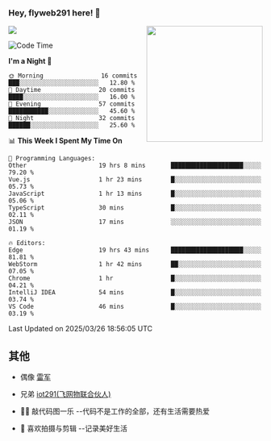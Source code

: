 ### Hey, flyweb291 here! 👋

![](https://metrics.lecoq.io/cherry291?template=classic&config.timezone=Asia%2FShanghai)
<img align='right' src="https://media.giphy.com/media/M9gbBd9nbDrOTu1Mqx/giphy.gif" width="230">
<!-- ![](https://github-readme-stats-ouuan.vercel.app/api?username=flyweb291&theme=dark&show_icons=true) -->

<!--START_SECTION:waka-->
![Code Time](http://img.shields.io/badge/Code%20Time-1%2C040%20hrs-blue)

**I'm a Night 🦉** 

```text
🌞 Morning                16 commits          ███░░░░░░░░░░░░░░░░░░░░░░   12.80 % 
🌆 Daytime                20 commits          ████░░░░░░░░░░░░░░░░░░░░░   16.00 % 
🌃 Evening                57 commits          ███████████░░░░░░░░░░░░░░   45.60 % 
🌙 Night                  32 commits          ██████░░░░░░░░░░░░░░░░░░░   25.60 % 
```


📊 **This Week I Spent My Time On** 

```text
💬 Programming Languages: 
Other                    19 hrs 8 mins       ████████████████████░░░░░   79.20 % 
Vue.js                   1 hr 23 mins        █░░░░░░░░░░░░░░░░░░░░░░░░   05.73 % 
JavaScript               1 hr 13 mins        █░░░░░░░░░░░░░░░░░░░░░░░░   05.06 % 
TypeScript               30 mins             █░░░░░░░░░░░░░░░░░░░░░░░░   02.11 % 
JSON                     17 mins             ░░░░░░░░░░░░░░░░░░░░░░░░░   01.19 % 

🔥 Editors: 
Edge                     19 hrs 43 mins      ████████████████████░░░░░   81.81 % 
WebStorm                 1 hr 42 mins        ██░░░░░░░░░░░░░░░░░░░░░░░   07.05 % 
Chrome                   1 hr                █░░░░░░░░░░░░░░░░░░░░░░░░   04.21 % 
IntelliJ IDEA            54 mins             █░░░░░░░░░░░░░░░░░░░░░░░░   03.74 % 
VS Code                  46 mins             █░░░░░░░░░░░░░░░░░░░░░░░░   03.19 % 
```


 Last Updated on 2025/03/26 18:56:05 UTC
<!--END_SECTION:waka-->

<!--
**flyweb291/数字游牧人** is a ✨ _special_ ✨ repository because its `README.md` (this file) appears on your GitHub profile.

Here are some ideas to get you started:

- 🔭 I’m currently working on ...
- 🌱 I’m currently learning ...
- 👯 I’m looking to collaborate on ...
- 🤔 I’m looking for help with ...
- 💬 Ask me about ...
- 📫 How to reach me: ...
- 😄 Pronouns: ...
- ⚡ Fun fact: ...
-->

 ## 其他
 
- 偶像 [雷军](https://weibo.com/u/1749127163)
- 兄弟 [iot291(飞网物联合伙人)](https://github.com/iot291)

- 👨‍💻 敲代码图一乐    --代码不是工作的全部，还有生活需要热爱
- 🎥 喜欢拍摄与剪辑  --记录美好生活
